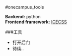 #onecampus_tools

**Backend:** python  
**Frontend framework:** [ICECSS](https://github.com/T-baby/ICECSS/)


###工具
- 打开后门
- 待续..